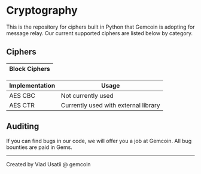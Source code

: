 # Cryptography

This is the repository for ciphers built in Python that Gemcoin is adopting for message relay. Our current supported ciphers are listed below by category.

## Ciphers

| Block Ciphers                 |
| ----------------------------- |

| Implementation  | Usage |
| ------------- | ------------- |
| AES CBC      | Not currently used     |
| AES CTR      | Currently used with external library     |


## Auditing

If you can find bugs in our code, we will offer you a job at Gemcoin. All bug bounties are paid in Gems.

---

Created by Vlad Usatii @ gemcoin
